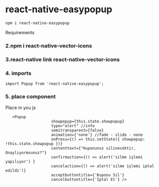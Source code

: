 # react-native-easypopup

```
npm i react-native-easypopup
```

Requirements

### 2.npm i react-native-vector-icons
### 3.react-native link react-native-vector-icons

### 4. imports
```
import Popup from 'react-native-easypopup';
```
### 5. place component
Place in you js
```
   <Popup
                    showpopup={this.state.showpopup}
                    type="alert" //info
                    semitransparent={false}
                    animation={'none'} //fade - slide - none
                    onPress={() => this.setState({ showpopup: !this.state.showpopup })}
                    contenttext={"Kuponunuz silinecektir, Onaylıyormsunuz?"}
                    confirmaction={() => alert('silme işlemi yapılıyor') }
                    cancelaction={() => alert('silme işlemi iptal edildi')}
                    acceptbuttontitle={'Kuponu Sil'}
                    cancelbuttontitle={'İptal Et'} />
```
